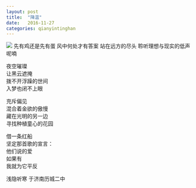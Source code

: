 ```yaml
---
layout: post
title:  "降温"
date:   2016-11-27 
categories: qianyintinghan
---
```


<img src="http://images2015.cnblogs.com/blog/848995/201610/848995-20161011095259430-674727506.jpg"  />  
先有鸡还是先有蛋  
风中何处才有答案  
站在远方的尽头  
聆听理想与现实的低声呢喃  
  
夜空璀璨  
让黑云遮掩  
拨不开浮躁的世间  
入梦也闭不上眼  
  
充斥偏见  
混合着金欲的傲慢  
藏在光明的另一边  
寻找种植童心的花园  
  
借一条红船  
坚定那首歌的宣言：  
他们说的爱  
如果有  
我就为它平反  
  
浅隐听寒     于济南历城二中
